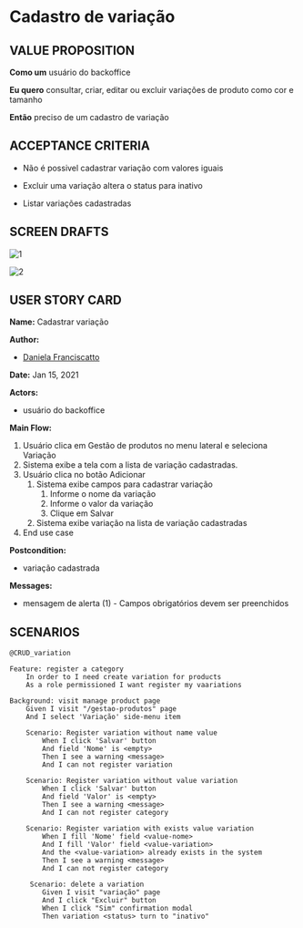 # Cadastro de variação

## VALUE PROPOSITION

 **Como um** usuário do backoffice

 **Eu quero** consultar, criar, editar ou excluir variações de produto como cor e tamanho

 **Então** preciso de um cadastro de variação

## ACCEPTANCE CRITERIA

- Não é possivel cadastrar variação com valores iguais

- Excluir uma variação altera o status para inativo

- Listar variações cadastradas

## SCREEN DRAFTS

![1](/img/must-ERP/cadastrar-variacao1.png)

![2](/img/must-ERP/cadastrar-variacao2.png)

## USER STORY CARD

**Name:** Cadastrar variação

**Author:** 

- [Daniela Franciscatto](https://github.com/danielaanjos) 

**Date:** Jan 15, 2021

**Actors:**  

- usuário do backoffice

**Main Flow:**

1. Usuário clica em Gestão de produtos no menu lateral e seleciona Variação
2. Sistema exibe a tela com a lista de variação cadastradas.
3. Usuário clica no botão Adicionar
    1. Sistema exibe campos para cadastrar variação
        1. Informe o nome da variação
        2. Informe o valor da variação
        3. Clique em Salvar
    2. Sistema exibe variação na lista de variação cadastradas
4. End use case

**Postcondition:**

- variação cadastrada

**Messages:**

- mensagem de alerta (1) - Campos obrigatórios devem ser preenchidos

## SCENARIOS

```gherkin
@CRUD_variation

Feature: register a category
    In order to I need create variation for products
    As a role permissioned I want register my vaariations

Background: visit manage product page
    Given I visit "/gestao-produtos" page
    And I select 'Variação' side-menu item

    Scenario: Register variation without name value
        When I click 'Salvar' button
        And field 'Nome' is <empty>
        Then I see a warning <message>
        And I can not register variation

    Scenario: Register variation without value variation
        When I click 'Salvar' button
        And field 'Valor' is <empty>
        Then I see a warning <message>
        And I can not register category 

    Scenario: Register variation with exists value variation
        When I fill 'Nome' field <value-nome>
        And I fill 'Valor' field <value-variation>
        And the <value-variation> already exists in the system
        Then I see a warning <message>
        And I can not register category 

     Scenario: delete a variation
        Given I visit "variação" page
        And I click "Excluir" button
        When I click "Sim" confirmation modal
        Then variation <status> turn to "inativo"
```